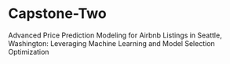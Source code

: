 # Capstone-Two
Advanced Price Prediction Modeling for Airbnb Listings in Seattle, Washington: Leveraging Machine Learning and Model Selection Optimization
